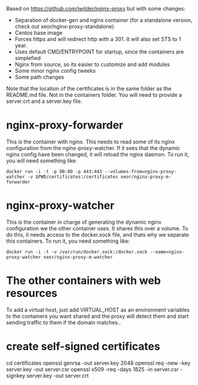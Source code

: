 Based on https://github.com/jwilder/nginx-proxy but with some changes:

* Separation of docker-gen and nginx container (for a standalone version, check out xeor/nginx-proxy-standalone)
* Centos base image
* Forces https and will redirect http with a 301. It will also set STS to 1 year.
* Uses default CMD/ENTRYPOINT for startup, since the containers are simplefied
* Nginx from source, so its easier to customize and add modules
* Some minor nginx config tweeks
* Some path changes

Note that the location of the certificates is in the same folder as the README.md file. Not in the containers folder.
You will need to provide a server.crt and a server.key file.

# nginx-proxy-forwarder #
This is the container with nginx. This needs to read some of its nginx configuration from the nginx-proxy-watcher.
If it sees that the dynamic nginx config have been changed, it will reload the nginx daemon.
To run it, you will need something like:

    docker run -i -t -p 80:80 -p 443:443 --volumes-from=nginx-proxy-watcher -v $PWD/certificates:/certificates xeor/nginx-proxy-m-forwarder

# nginx-proxy-watcher #
This is the container in charge of generating the dynamic nginx configuration we the other container uses. It shares this over a volume.
To do this, it needs access to the docker.sock file, and thats why we separate this containers.
To run it, you need something like:

    docker run -i -t -v /var/run/docker.sock:/docker.sock --name=nginx-proxy-watcher xeor/nginx-proxy-m-watcher

# The other containers with web resources #
To add a virtual host, just add VIRTUAL_HOST as an environment variables to the containers you want shared and the proxy will detect them and start sending traffic to them if the domain matches..

# create self-signed certificates #
cd certificates
openssl genrsa -out server.key 2048
openssl req -new -key server.key -out server.csr
openssl x509 -req -days 1825 -in server.csr -signkey server.key -out server.crt

